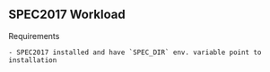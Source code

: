 SPEC2017 Workload
-----------------

Requirements
~~~~~~~~~~~~
- SPEC2017 installed and have `SPEC_DIR` env. variable point to installation
